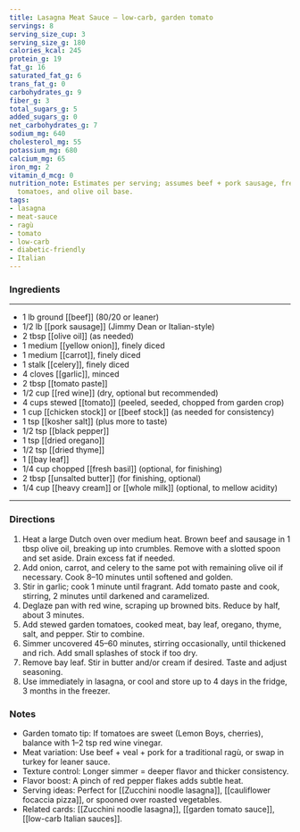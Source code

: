 ```yaml
---
title: Lasagna Meat Sauce — low-carb, garden tomato
servings: 8
serving_size_cup: 3
serving_size_g: 180
calories_kcal: 245
protein_g: 19
fat_g: 16
saturated_fat_g: 6
trans_fat_g: 0
carbohydrates_g: 9
fiber_g: 3
total_sugars_g: 5
added_sugars_g: 0
net_carbohydrates_g: 7
sodium_mg: 640
cholesterol_mg: 55
potassium_mg: 680
calcium_mg: 65
iron_mg: 2
vitamin_d_mcg: 0
nutrition_note: Estimates per serving; assumes beef + pork sausage, fresh stewed garden
  tomatoes, and olive oil base.
tags:
- lasagna
- meat-sauce
- ragù
- tomato
- low-carb
- diabetic-friendly
- Italian
---
```

### Ingredients
---
- 1 lb ground [[beef]] (80/20 or leaner)  
- 1/2 lb [[pork sausage]] (Jimmy Dean or Italian-style)  
- 2 tbsp [[olive oil]] (as needed)  
- 1 medium [[yellow onion]], finely diced  
- 1 medium [[carrot]], finely diced  
- 1 stalk [[celery]], finely diced  
- 4 cloves [[garlic]], minced  
- 2 tbsp [[tomato paste]]  
- 1/2 cup [[red wine]] (dry, optional but recommended)  
- 4 cups stewed [[tomato]] (peeled, seeded, chopped from garden crop)  
- 1 cup [[chicken stock]] or [[beef stock]] (as needed for consistency)  
- 1 tsp [[kosher salt]] (plus more to taste)  
- 1/2 tsp [[black pepper]]  
- 1 tsp [[dried oregano]]  
- 1/2 tsp [[dried thyme]]  
- 1 [[bay leaf]]  
- 1/4 cup chopped [[fresh basil]] (optional, for finishing)  
- 2 tbsp [[unsalted butter]] (for finishing, optional)  
- 1/4 cup [[heavy cream]] or [[whole milk]] (optional, to mellow acidity)  
---

### Directions
1. Heat a large Dutch oven over medium heat. Brown beef and sausage in 1 tbsp olive oil, breaking up into crumbles. Remove with a slotted spoon and set aside. Drain excess fat if needed.  
2. Add onion, carrot, and celery to the same pot with remaining olive oil if necessary. Cook 8–10 minutes until softened and golden.  
3. Stir in garlic; cook 1 minute until fragrant. Add tomato paste and cook, stirring, 2 minutes until darkened and caramelized.  
4. Deglaze pan with red wine, scraping up browned bits. Reduce by half, about 3 minutes.  
5. Add stewed garden tomatoes, cooked meat, bay leaf, oregano, thyme, salt, and pepper. Stir to combine.  
6. Simmer uncovered 45–60 minutes, stirring occasionally, until thickened and rich. Add small splashes of stock if too dry.  
7. Remove bay leaf. Stir in butter and/or cream if desired. Taste and adjust seasoning.  
8. Use immediately in lasagna, or cool and store up to 4 days in the fridge, 3 months in the freezer.  

### Notes
- Garden tomato tip: If tomatoes are sweet (Lemon Boys, cherries), balance with 1–2 tsp red wine vinegar.  
- Meat variation: Use beef + veal + pork for a traditional ragù, or swap in turkey for leaner sauce.  
- Texture control: Longer simmer = deeper flavor and thicker consistency.  
- Flavor boost: A pinch of red pepper flakes adds subtle heat.  
- Serving ideas: Perfect for [[Zucchini noodle lasagna]], [[cauliflower focaccia pizza]], or spooned over roasted vegetables.  
- Related cards: [[Zucchini noodle lasagna]], [[garden tomato sauce]], [[low-carb Italian sauces]].  
